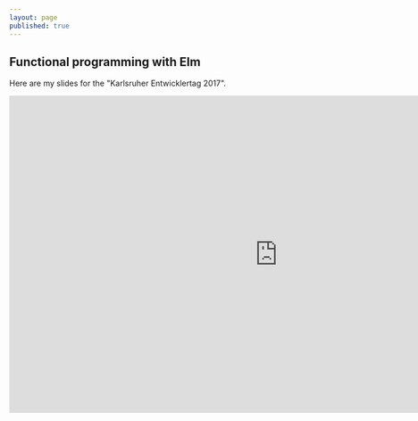 ```yaml
---
layout: page
published: true
---
```

## Functional programming with Elm

Here are my slides for the "Karlsruher Entwicklertag 2017".



<iframe src="https://docs.google.com/presentation/d/e/2PACX-1vQA0Zpp0E4Eu6UNEPCIFyWKszuMWxLMxrbpS9SZxWe4vuGMEB0PS1VgL2LAdtA_DO64FOBrKYHaHO3k/embed?start=false&loop=false&delayms=5000" frameborder="0" width="960" height="569" allowfullscreen="true" mozallowfullscreen="true" webkitallowfullscreen="true"></iframe>